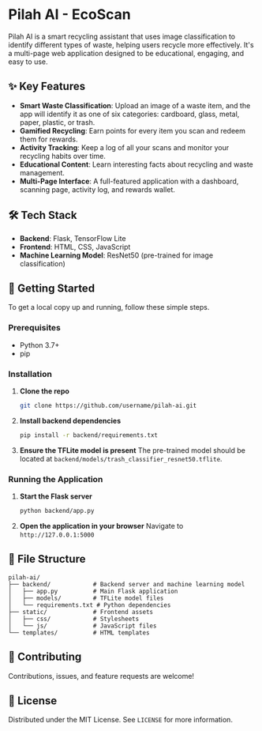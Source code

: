 # Pilah AI - EcoScan

Pilah AI is a smart recycling assistant that uses image classification to identify different types of waste, helping users recycle more effectively. It's a multi-page web application designed to be educational, engaging, and easy to use.

## ✨ Key Features

*   **Smart Waste Classification**: Upload an image of a waste item, and the app will identify it as one of six categories: cardboard, glass, metal, paper, plastic, or trash.
*   **Gamified Recycling**: Earn points for every item you scan and redeem them for rewards.
*   **Activity Tracking**: Keep a log of all your scans and monitor your recycling habits over time.
*   **Educational Content**: Learn interesting facts about recycling and waste management.
*   **Multi-Page Interface**: A full-featured application with a dashboard, scanning page, activity log, and rewards wallet.

## 🛠️ Tech Stack

*   **Backend**: Flask, TensorFlow Lite
*   **Frontend**: HTML, CSS, JavaScript
*   **Machine Learning Model**: ResNet50 (pre-trained for image classification)

## 🚀 Getting Started

To get a local copy up and running, follow these simple steps.

### Prerequisites

*   Python 3.7+
*   pip

### Installation

1.  **Clone the repo**
    ```sh
    git clone https://github.com/username/pilah-ai.git
    ```
2.  **Install backend dependencies**
    ```sh
    pip install -r backend/requirements.txt
    ```
3.  **Ensure the TFLite model is present**
    The pre-trained model should be located at `backend/models/trash_classifier_resnet50.tflite`.

### Running the Application

1.  **Start the Flask server**
    ```sh
    python backend/app.py
    ```
2.  **Open the application in your browser**
    Navigate to `http://127.0.0.1:5000`

## 📁 File Structure

```
pilah-ai/
├── backend/            # Backend server and machine learning model
│   ├── app.py          # Main Flask application
│   ├── models/         # TFLite model files
│   └── requirements.txt # Python dependencies
├── static/             # Frontend assets
│   ├── css/            # Stylesheets
│   └── js/             # JavaScript files
└── templates/          # HTML templates
```

## 🤝 Contributing

Contributions, issues, and feature requests are welcome!

## 📝 License

Distributed under the MIT License. See `LICENSE` for more information.